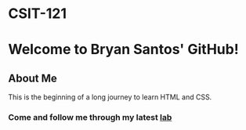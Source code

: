 # CSIT-121

<h1>Welcome to Bryan Santos' GitHub!</h1>
<h2>About Me</h2>
<p>
<p>This is the beginning of a long journey to learn HTML and CSS.</p>
<h3>Come and follow me through my latest <a href=https://bsantos03.github.io/CSIT-121/Labs/Lab01/>lab</a></h3>
